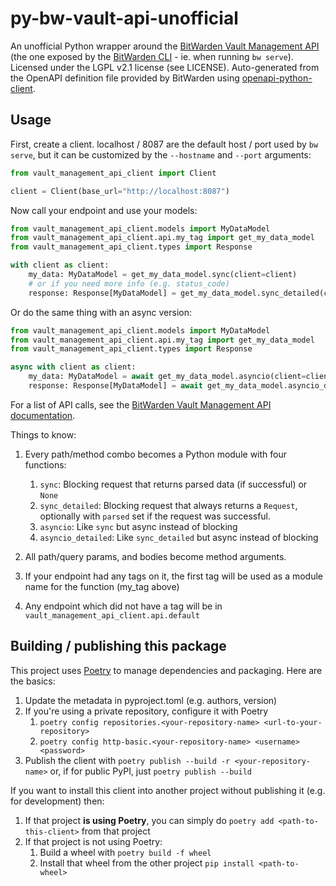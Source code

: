 # py-bw-vault-api-unofficial

An unofficial Python wrapper around the [BitWarden Vault Management API](https://bitwarden.com/help/vault-management-api/) (the one exposed by the [BitWarden CLI](https://bitwarden.com/help/cli/) - ie. when running `bw serve`). Licensed under the LGPL v2.1 license (see LICENSE). Auto-generated from the OpenAPI definition file provided by BitWarden using [openapi-python-client](https://pypi.org/project/openapi-python-client/).

## Usage
First, create a client. localhost / 8087 are the default host / port used by `bw serve`, but it can be customized by the `--hostname` and `--port` arguments:

```python
from vault_management_api_client import Client

client = Client(base_url="http://localhost:8087")
```

Now call your endpoint and use your models:

```python
from vault_management_api_client.models import MyDataModel
from vault_management_api_client.api.my_tag import get_my_data_model
from vault_management_api_client.types import Response

with client as client:
    my_data: MyDataModel = get_my_data_model.sync(client=client)
    # or if you need more info (e.g. status_code)
    response: Response[MyDataModel] = get_my_data_model.sync_detailed(client=client)
```

Or do the same thing with an async version:

```python
from vault_management_api_client.models import MyDataModel
from vault_management_api_client.api.my_tag import get_my_data_model
from vault_management_api_client.types import Response

async with client as client:
    my_data: MyDataModel = await get_my_data_model.asyncio(client=client)
    response: Response[MyDataModel] = await get_my_data_model.asyncio_detailed(client=client)
```

For a list of API calls, see the [BitWarden Vault Management API documentation](https://bitwarden.com/help/vault-management-api/).

Things to know:
1. Every path/method combo becomes a Python module with four functions:
    1. `sync`: Blocking request that returns parsed data (if successful) or `None`
    1. `sync_detailed`: Blocking request that always returns a `Request`, optionally with `parsed` set if the request was successful.
    1. `asyncio`: Like `sync` but async instead of blocking
    1. `asyncio_detailed`: Like `sync_detailed` but async instead of blocking

1. All path/query params, and bodies become method arguments.
1. If your endpoint had any tags on it, the first tag will be used as a module name for the function (my_tag above)
1. Any endpoint which did not have a tag will be in `vault_management_api_client.api.default`


## Building / publishing this package
This project uses [Poetry](https://python-poetry.org/) to manage dependencies  and packaging.  Here are the basics:
1. Update the metadata in pyproject.toml (e.g. authors, version)
1. If you're using a private repository, configure it with Poetry
    1. `poetry config repositories.<your-repository-name> <url-to-your-repository>`
    1. `poetry config http-basic.<your-repository-name> <username> <password>`
1. Publish the client with `poetry publish --build -r <your-repository-name>` or, if for public PyPI, just `poetry publish --build`

If you want to install this client into another project without publishing it (e.g. for development) then:
1. If that project **is using Poetry**, you can simply do `poetry add <path-to-this-client>` from that project
1. If that project is not using Poetry:
    1. Build a wheel with `poetry build -f wheel`
    1. Install that wheel from the other project `pip install <path-to-wheel>`
